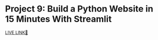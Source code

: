 # **Project 9: Build a Python Website in 15 Minutes With Streamlit**

[LIVE LINK🔗](https://python-quizapp.streamlit.app/)
